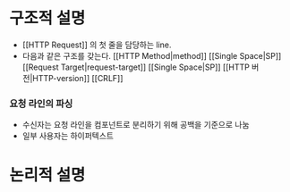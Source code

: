 # 구조적 설명
- [[HTTP Request]] 의 첫 줄을 담당하는 line.
- 다음과 같은 구조를 갖는다.
[[HTTP Method|method]] [[Single Space|SP]] [[Request Target|request-target]] [[Single Space|SP]] [[HTTP 버전|HTTP-version]] [[CRLF]]
### 요청 라인의 파싱
- 수신자는 요청 라인을 컴포넌트로 분리하기 위해 공백을 기준으로 나눔
- 일부 사용자는 하이퍼텍스트

# 논리적 설명